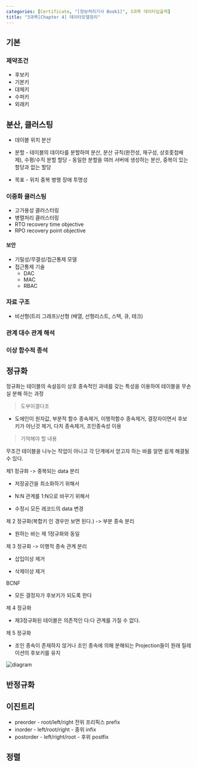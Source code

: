 ```yaml
---
categories: [Certificate, "[정보처리기사 Book1]", 3과목 데이터입출력]
title: "3과목[Chapter 4] 데이타모델정리"
---
```


## 기본
### 제약조건 
- 후보키
- 기본키
- 대체키
- 수퍼키
- 외래키

## 분산, 클러스팅
- 데이블 위치 분산
-  분할 - 테이블의 데이타를 분할하여 분산, 분산 규칙(완전성, 재구성, 상호줓첩배제), 수평/수직 분할
할당 - 동일한 분할을 여러 서버에 생성하는 분산, 중복이 있는 할당과 없는 할당

- 목표 - 위치 중복 병행 장애 투명성 

### 이중화 클러스팅
- 고가용성 클러스터링
- 병렬처리 클러스터링
- RTO recovery time objective
- RPO recovery point objective
#### 보안
- 기밀성/무결성/접근통제 모델
- 접근통제 기술
  - DAC
  - MAC
  - RBAC

### 자료 구조
- 비선형(트리 그래프)/선형 (배열, 선형리스트, 스택, 큐, 테크)

### 관계 대수 관계 해석


### 이상 함수적 종석

## 정규화
정규화는 테이블의 속설등이 상호 종속적인 과녜를 갖는 특성을 이용하여 테이블을 무손실 분해 하는 과정

> 도부이결다조

- 도에인이 원자값, 부분적 함수 종속제거, 이행적함수 종속제거, 결장자이면서 후보키가 아닌것 제거, 다치 종속제거, 조인종속성 이용

> 기억해야 할 내용

무조건 테이블을 나누는 작업이 아니고 각 단계에서 얻고자 하는 바를 알면 쉽게 해결될 수 있다.

제1 정규화 -> 중복되는 data 분리

 - 저장공간을 최소화하기 위해서

 - N:N 관계를 1:N으로 바꾸기 위해서

 - 수정시 모든 레코드의 data 변경


제 2 정규화(복합키 인 경우만 보면 된다.) -> 부분 종속 분리

 - 원하는 바는 제 1정규화와 동일

제 3 정규화 -> 이행적 종속 관계 분리

 - 삽입이상 제거

 - 삭제이상 제거

BCNF
   - 모든 결정자가 후보키가 되도록 한다

제 4 정규화 

 - 제3정규화된 테이블은 의존적인 다:다 관계를 가질 수 없다.


제 5 정규화

  - 조인 종속이 존재하지 않거나 조인 종속에 의해 분해되는 Projection들이 원래 릴레이션의 후보키를 유지

![diagram](https://postfiles.pstatic.net/20111011_237/jmszzzzz_1318332225482k1NAI_PNG/7_4_%C1%B6%C0%CE_%C1%BE%BC%D3%BC%BA%B0%FA_%C1%A6_5_%C1%A4%B1%D4%C7%FC____%B3%D7%C0%CC%B9%F6_%BA%ED%B7%CE%B1%D7.png?type=w1)

## 반정규화

## 이진트리
- preorder - root/left/right 전위 프리픽스 prefix
- inorder - left/root/right - 중위 infix
- postorder - left/right/root - 후위 postfix


## 정렬

